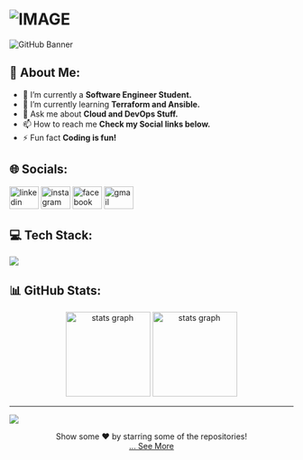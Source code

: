 <h1>
  <picture>
    <source media="(prefers-color-scheme: dark)" srcset="https://readme-typing-svg.demolab.com/?font=Fira+Code&weight=600&size=30&duration=4500&pause=1000&color=FFFFFF&background=301B5D00&vCenter=true&width=435&lines=Hi+👋+I'm+Ilyes!">
    <source media="(prefers-color-scheme: light)" srcset="https://readme-typing-svg.demolab.com?font=Fira+Code&weight=600&size=30&duration=4500&pause=1000&color=000000&background=301B5D00&vCenter=true&width=435&lines=Hi+👋+I'm+Ilyes!">
    <img alt="IMAGE" src="http://LIGHT_IMAGE_URL.png">
  </picture>
</h1>


![GitHub Banner](https://user-images.githubusercontent.com/58959408/232639433-cb0aea21-66f0-4508-a771-85e2089c5a87.gif)


## 💫 About Me:
- 🔭 I’m currently a **Software Engineer Student.**
- 🌱 I’m currently learning **Terraform and Ansible.**
- 💬 Ask me about **Cloud and DevOps Stuff.**
- 📫 How to reach me **Check my Social links below.**
- ⚡ Fun fact **Coding is fun!**


## 🌐 Socials:
<div align="left">
  
  <a href="https://www.linkedin.com/in/ilyes-kasdallah" target="_blank">
  <img src="https://raw.githubusercontent.com/maurodesouza/profile-readme-generator/master/src/assets/icons/social/linkedin/default.svg" width="52" height="40" alt="linkedin"  /></a>
    
  <a href="https://www.instagram.com/ilyes_kasdallah" target="_blank">
  <img src="https://raw.githubusercontent.com/maurodesouza/profile-readme-generator/master/src/assets/icons/social/instagram/default.svg" width="52" height="40" alt="instagram"  /></a>
    
  <a href="https://www.facebook.com/profile.php?id=100009829338322" target="_blank">
  <img src="https://raw.githubusercontent.com/maurodesouza/profile-readme-generator/master/src/assets/icons/social/facebook/default.svg" width="52" height="40" alt="facebook"  /></a>     
   
   
   <a href="https://aakashrajbanshi58@gmail.com" target="_blank">
  <img src="https://raw.githubusercontent.com/maurodesouza/profile-readme-generator/master/src/assets/icons/social/gmail/default.svg" width="52" height="40" alt="gmail"  /></a>
  

</div>


## 💻 Tech Stack:
<div align="left">
  <a href="#">
    <img src="https://skillicons.dev/icons?i=c,cpp,python,java,docker,kubernetes,springboot,postman,angular,aws,xd,figma,wordpress,vscode,androidstudio,git,github,gitlab,githubactions,cloudflare,vercel,windows,apple,linux,ubuntu&theme=dark" />
<!--     <img width="50" src="https://user-images.githubusercontent.com/25181517/186711578-bf30cb30-40b7-4b45-95a5-bdf837c372e7.png"/> -->
  </a> 
</div> 



## 📊 GitHub Stats:
<div align="center">
  <img src="https://github-readme-stats.vercel.app/api?username=ilyes-kasdallah&theme=tokyonight&hide_border=false&include_all_commits=true&count_private=true" height="150" alt="stats graph"  />
   <img src="https://github-readme-streak-stats.herokuapp.com/?user=ilyes-kasdallah&theme=tokyonight&hide_border=false" height="150" alt="stats graph"  />
</div>


<!--## 🐍 GitHub Contributions:
![snake gif](https://github.com/aakashx58/aakashx58/blob/output/github-contribution-grid-snake.svg)-->
<!--<div align="center">
 <img alt="snake eating my contributions" src="https://raw.githubusercontent.com/Bishalmoktan/Bishalmoktan/output/github-contribution-grid-snake.svg" />
</div>-->


<!--## 📅 Isometric commit calendar:
  <td  align="center">
        <details open><summary>Full year calendar</summary><img alt="" width="400" src="https://github.com/lowlighter/metrics/blob/examples/metrics.plugin.isocalendar.fullyear.svg" alt=""></img></details>
        <details><summary>Half year calendar</summary><img alt="" width="400" src="https://github.com/lowlighter/metrics/blob/examples/metrics.plugin.isocalendar.svg" alt=""></img></details>
        <img width="900" height="1" alt="">
      </td>-->

---
[![](https://visitcount.itsvg.in/api?id=ilyes-kasdallah&icon=0&color=1)](https://visitcount.itsvg.in)


<div align="center">
  Show some ❤️ by starring some of the repositories!
</div>


<div align="center">
  <a href="https://github.com/ilyes-kasdallah?tab=repositories" title="Show Repositories">... See More</a>
</div>
